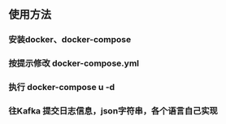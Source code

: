 ## 使用方法
### 安装docker、docker-compose
### 按提示修改 docker-compose.yml
### 执行 docker-compose u -d
### 往Kafka 提交日志信息，json字符串，各个语言自己实现